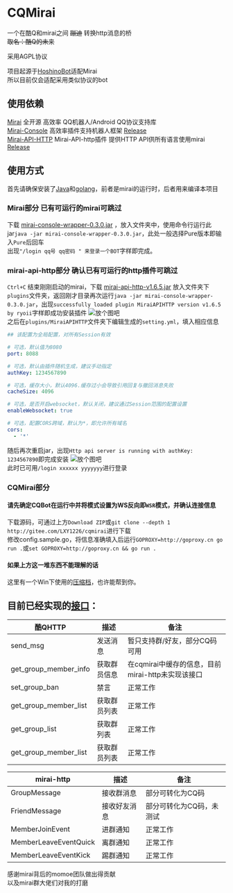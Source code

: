 # CQMirai
一个在酷Q和mirai之间 ~~蹦迪~~ 转换http消息的桥  
~~取名：酷Q的未来~~

采用AGPL协议  

项目起源于[HoshinoBot](https://github.com/Ice-Cirno/HoshinoBot)适配Mirai  
所以目前仅会适配采用类似协议的bot

## 使用依赖
[Mirai](https://github.com/mamoe/mirai) 全开源 高效率 QQ机器人/Android QQ协议支持库  
[Mirai-Console](https://github.com/mamoe/mirai-console) 高效率插件支持机器人框架 [Release](https://github.com/mamoe/mirai-console/releases/tag/wrapper-0.3.0)  
[Mirai-API-HTTP](https://github.com/mamoe/mirai-api-http/releases) Mirai-API-http插件 提供HTTP API供所有语言使用mirai [Release](https://github.com/mamoe/mirai-api-http/releases/latest)

## 使用方式
首先请确保安装了[Java](java.com)和[golang](https://golang.google.cn/)，前者是mirai的运行时，后者用来编译本项目
### Mirai部分 已有可运行的mirai可跳过  
下载
[mirai-console-wrapper-0.3.0.jar](https://github.com/mamoe/mirai-console/releases/download/wrapper-0.3.0/mirai-console-wrapper-0.3.0.jar)
，放入文件夹中，使用命令行运行此jar`java -jar mirai-console-wrapper-0.3.0.jar`，此处一般选择Pure版本即输入`Pure`后回车  
出现`"/login qq号 qq密码 " 来登录一个BOT`字样即完成。

### mirai-api-http部分 确认已有可运行的http插件可跳过
`Ctrl+C` 结束刚刚启动的mirai，下载
[mirai-api-http-v1.6.5.jar](https://github.com/mamoe/mirai-api-http/releases/download/v1.6.5/mirai-api-http-v1.6.5.jar)
放入文件夹下`plugins`文件夹，返回刚才目录再次运行`java -jar mirai-console-wrapper-0.3.0.jar`，出现`successfully loaded plugin MiraiAPIHTTP version v1.6.5 by ryoii`字样即成功安装插件
![放个图吧](img/Snipaste_2020-05-06_08-44-22.png)  
之后在`plugins/MiraiAPIHTTP`文件夹下编辑生成的`setting.yml`，填入相应信息
```yaml
## 该配置为全局配置，对所有Session有效

# 可选，默认值为8080
port: 8088          

# 可选，默认由插件随机生成，建议手动指定
authKey: 1234567890  

# 可选，缓存大小，默认4096.缓存过小会导致引用回复与撤回消息失败
cacheSize: 4096

# 可选，是否开启websocket，默认关闭，建议通过Session范围的配置设置
enableWebsocket: true

# 可选，配置CORS跨域，默认为*，即允许所有域名
cors: 
  - '*'
```
随后再次重启jar，出现`Http api server is running with authKey: 1234567890`即完成安装
![放个图吧](img/Snipaste_2020-05-06_08-50-32.png)  
此时已可用`/login xxxxxx yyyyyyy`进行登录

### CQMirai部分

#### 请先确定CQBot在运行中并将模式设置为WS反向即`WSR`模式，并确认连接信息

下载源码，可通过上方`Download ZIP`或`git clone --depth 1 http://gitee.com/LXY1226/cqmirai`进行下载  
修改config.sample.go，将信息准确填入后运行`GOPROXY=http://goproxy.cn go run .`或`set GOPROXY=http://goproxy.cn && go run .`

#### 如果上方这一堆东西不能理解的话
这里有一个Win下使用的[压缩档](https://cloud.189.cn/t/2E7vIz7RVryq)，也许能帮到你。

## 目前已经实现的[接口](msgutil.go)：



|酷QHTTP|描述|备注|
|-------------|---|---|
|send_msg|发送消息|暂只支持群/好友，部分CQ码可用|
|get_group_member_info|获取群员信息|在cqmirai中缓存的信息，目前mirai-http未实现该接口|
|set_group_ban|禁言|正常工作|
|get_group_member_list|获取群员列表|正常工作|
|get_group_list|获取群列表|正常工作|
|get_group_member_list|获取群员列表|正常工作|

|mirai-http|描述|备注|
|-------------|---|---|
|GroupMessage|接收群消息|部分可转化为CQ码|
|FriendMessage|接收好友消息|部分可转化为CQ码，未测试|
|MemberJoinEvent|进群通知|正常工作|
|MemberLeaveEventQuick|离群通知|正常工作|
|MemberLeaveEventKick|踢群通知|正常工作|

感谢mirai背后的momoe团队做出得贡献  
以及mirai群大佬们对我的打磨  

